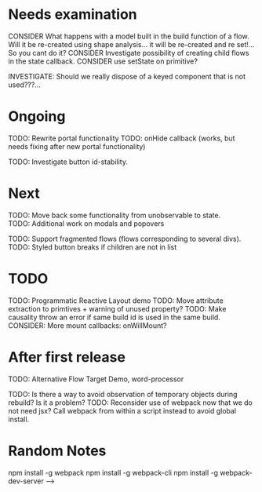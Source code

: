 # Needs examination
CONSIDER What happens with a model built in the build function of a flow. Will it be re-created using shape analysis... it will be re-created and re set!... So you cant do it?
CONSIDER Investigate possibility of creating child flows in the state callback. 
CONSIDER use setState on primitive?

INVESTIGATE: Should we really dispose of a keyed component that is not used???... 

# Ongoing
TODO: Rewrite portal functionality
  TODO: onHide callback (works, but needs fixing after new portal functionality)

TODO: Investigate button id-stability.

# Next
TODO: Move back some functionality from unobservable to state.  
TODO: Additional work on modals and popovers 

TODO: Support fragmented flows (flows corresponding to several divs).
  TODO: Styled button breaks if children are not in list 

# TODO 
TODO: Programmatic Reactive Layout demo
TODO: Move attribute extraction to primtives + warning of unused property?
TODO: Make causality throw an error if same build id is used in the same build. 
CONSIDER: More mount callbacks: onWillMount?

# After first release
TODO: Alternative Flow Target Demo, word-processor  

TODO: Is there a way to avoid observation of temporary objects during rebuild? Is it a problem?
TODO: Reconsider use of webpack now that we do not need jsx? Call webpack from within a script instead to avoid global install. 


# Random Notes
npm install -g webpack
npm install -g webpack-cli
npm install -g webpack-dev-server -->